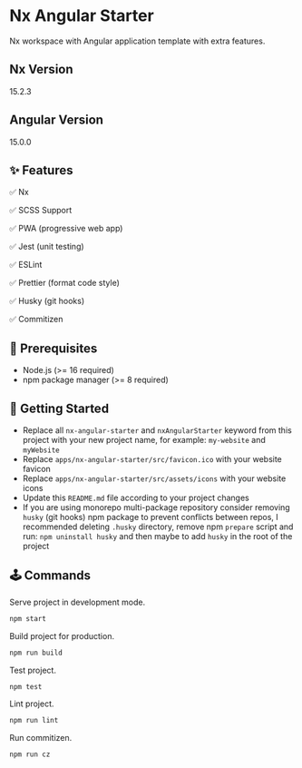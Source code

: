 # Nx Angular Starter

Nx workspace with Angular application template with extra features.

## Nx Version

15.2.3

## Angular Version

15.0.0

## ✨ Features

✅ Nx

✅ SCSS Support

✅ PWA (progressive web app)

✅ Jest (unit testing)

✅ ESLint

✅ Prettier (format code style)

✅ Husky (git hooks)

✅ Commitizen

## 🎯 Prerequisites

- Node.js (>= 16 required)
- npm package manager (>= 8 required)

## 🎢 Getting Started

- Replace all `nx-angular-starter` and `nxAngularStarter` keyword from this project with your new project name, for example: `my-website` and `myWebsite`
- Replace `apps/nx-angular-starter/src/favicon.ico` with your website favicon
- Replace `apps/nx-angular-starter/src/assets/icons` with your website icons
- Update this `README.md` file according to your project changes
- If you are using monorepo multi-package repository consider removing `husky` (git hooks) npm package to prevent conflicts between repos, I recommended deleting `.husky` directory, remove npm `prepare` script and run: `npm uninstall husky` and then maybe to add `husky` in the root of the project

## 🕹 Commands

Serve project in development mode.

```bash
npm start
```

Build project for production.

```bash
npm run build
```

Test project.

```bash
npm test
```

Lint project.

```bash
npm run lint
```

Run commitizen.

```bash
npm run cz
```
